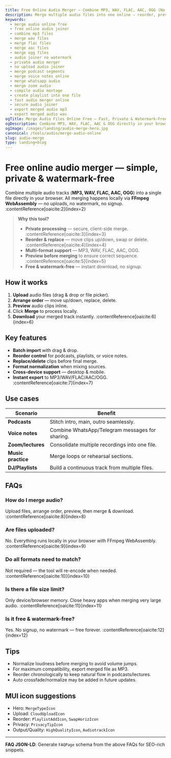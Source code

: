 ```yaml
---
title: Free Online Audio Merger – Combine MP3, WAV, FLAC, AAC, OGG (No Signup)
description: Merge multiple audio files into one online — reorder, preview & export MP3, WAV, FLAC, AAC, OGG locally in your browser. Free, private & watermark-free.
keywords:
  - merge audio online free
  - free online audio joiner
  - combine mp3 files
  - merge wav files
  - merge flac files
  - merge aac files
  - merge ogg files
  - audio joiner no watermark
  - private audio merger
  - no upload audio joiner
  - merge podcast segments
  - merge voice notes online
  - merge whatsapp audio
  - merge zoom audio
  - compile audio montage
  - create playlist into one file
  - fast audio merger online
  - secure audio joiner
  - export merged audio mp3
  - export merged audio wav
ogTitle: Merge Audio Files Online Free – Fast, Private & Watermark-Free
ogDescription: Combine MP3, WAV, FLAC, AAC & OGG directly in your browser. Reorder, preview & merge audio clips — free, private, watermark-free.
ogImage: /images/landing/audio-merge-hero.jpg
canonical: /tools/audio/merge-audio-online
slug: audio-merge
type: landing+blog
---
```


# Free online audio merger — simple, private & watermark-free

Combine multiple audio tracks (**MP3, WAV, FLAC, AAC, OGG**) into a single file directly in your browser. All merging happens locally via **FFmpeg WebAssembly** — no uploads, no watermark, no signup. :contentReference[oaicite:2]{index=2}

> **Why this tool?**
> - **Private processing** — secure, client-side merge. :contentReference[oaicite:3]{index=3}  
> - **Reorder & replace** — move clips up/down, swap or delete. :contentReference[oaicite:4]{index=4}  
> - **Multi-format support** — MP3, WAV, FLAC, AAC, OGG.  
> - **Preview before merging** to ensure correct sequence. :contentReference[oaicite:5]{index=5}  
> - **Free & watermark-free** — instant download, no signup.  

## How it works
1. **Upload** audio files (drag & drop or file picker).  
2. **Arrange order** — move up/down, replace, delete.  
3. **Preview** audio clips inline.  
4. Click **Merge** to process locally.  
5. **Download** your merged track instantly. :contentReference[oaicite:6]{index=6}

## Key features
- **Batch import** with drag & drop.  
- **Reorder control** for podcasts, playlists, or voice notes.  
- **Replace/delete** clips before final merge.  
- **Format normalization** when mixing sources.  
- **Cross-device support** — desktop & mobile.  
- **Instant export** to MP3/WAV/FLAC/AAC/OGG. :contentReference[oaicite:7]{index=7}

## Use cases
| Scenario | Benefit |
| --- | --- |
| **Podcasts** | Stitch intro, main, outro seamlessly. |
| **Voice notes** | Combine WhatsApp/Telegram messages for sharing. |
| **Zoom/lectures** | Consolidate multiple recordings into one file. |
| **Music practice** | Merge loops or rehearsal sections. |
| **DJ/Playlists** | Build a continuous track from multiple files. |

## FAQs
### How do I merge audio?
Upload files, arrange order, preview, then merge & download. :contentReference[oaicite:8]{index=8}

### Are files uploaded?
No. Everything runs locally in your browser with FFmpeg WebAssembly. :contentReference[oaicite:9]{index=9}

### Do all formats need to match?
Not required — the tool will re-encode when needed. :contentReference[oaicite:10]{index=10}

### Is there a file size limit?
Only device/browser memory. Close heavy apps when merging very large audio. :contentReference[oaicite:11]{index=11}

### Is it free & watermark-free?
Yes. No signup, no watermark — free forever. :contentReference[oaicite:12]{index=12}

## Tips
- Normalize loudness before merging to avoid volume jumps.  
- For maximum compatibility, export merged file as MP3.  
- Reorder chronologically to keep natural flow in podcasts/lectures.  
- Auto crossfade/normalize may be added in future updates.  

## MUI icon suggestions
- Hero: `MergeTypeIcon`  
- Upload: `CloudUploadIcon`  
- Reorder: `PlaylistAddIcon`, `SwapHorizIcon`  
- Privacy: `PrivacyTipIcon`  
- Output/Quality: `HighQualityIcon`, `AudiotrackIcon`  

---
**FAQ JSON-LD**: Generate `FAQPage` schema from the above FAQs for SEO-rich snippets.
